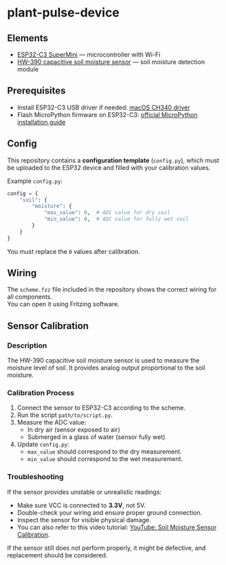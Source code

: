 # plant-pulse-device

## Elements
- [ESP32-C3 SuperMini](https://www.sudo.is/docs/esphome/boards/esp32c3supermini/) — microcontroller with Wi-Fi
- [HW-390 capacitive soil moisture sensor](https://www.electrodragon.com/product/capacitive-soil-moisture-sensor-v1-2/) — soil moisture detection module

## Prerequisites
- Install ESP32-C3 USB driver if needed: [macOS CH340 driver](https://github.com/adrianmihalko/ch340g-ch34g-ch34x-mac-os-x-driver)
- Flash MicroPython firmware on ESP32-C3: [official MicroPython installation guide](https://micropython.org/download/ESP32_GENERIC_C3/)

## Config
This repository contains a **configuration template** (`config.py`), which must be uploaded to the ESP32 device and filled with your calibration values.

Example `config.py`:

```python
config = {
    "soil": {
        "moisture": {
            "max_value": 0,  # ADC value for dry soil
            "min_value": 0,  # ADC value for fully wet soil
        }
    }
}
```

You must replace the `0` values after calibration.

## Wiring
The `scheme.fzz` file included in the repository shows the correct wiring for all components.  
You can open it using Fritzing software.

## Sensor Calibration

### Description
The HW-390 capacitive soil moisture sensor is used to measure the moisture level of soil. It provides analog output proportional to the soil moisture.

### Calibration Process
1. Connect the sensor to ESP32-C3 according to the scheme.
2. Run the script `path/to/script.py`.
3. Measure the ADC value:
    - In dry air (sensor exposed to air)
    - Submerged in a glass of water (sensor fully wet)
4. Update `config.py`:
    - `max_value` should correspond to the dry measurement.
    - `min_value` should correspond to the wet measurement.

### Troubleshooting
If the sensor provides unstable or unrealistic readings:
- Make sure VCC is connected to **3.3V**, not 5V.
- Double-check your wiring and ensure proper ground connection.
- Inspect the sensor for visible physical damage.
- You can also refer to this video tutorial: [YouTube: Soil Moisture Sensor Calibration](https://www.youtube.com/watch?v=IGP38bz-K48).

If the sensor still does not perform properly, it might be defective, and replacement should be considered.
